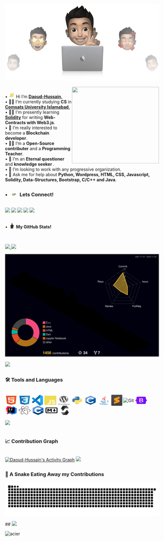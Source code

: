 <!--About myself!-->
<div align="center" >  
<img  src="cover-photo.png" > </div>  </br> </a>

<div align="left" >
<img align="right" height="250" width="285" src="https://user-images.githubusercontent.com/87219816/185192111-d8dc68a4-6540-404c-8412-0043a201ff21.png" > <br>
<!--• 👋  Hi I’m <a href="http://daoud-hussain.com" target="_blank"><b>Daoud-Hussain</b>.</a> <br> -->
•  <img src="shake-hand.gif" width="20px"> Hi I’m <a href="https://daoudhussain.tech/" target="_blank"><b>Daoud-Hussain</b>.</a> <br>
• 👨‍🎓 I'm currently studying <b>CS</b> in <a href="https://www.comsats.edu.pk/"><b>Comsats University Islamabad</b>.</a><br>
• 👨‍💻 I'm presently learning <a href="https://soliditylang.org/"><b>Solidity</b></a> for writing <b>Web-Contracts with Web3.js</b>.<br>
• 👀 I’m really interested to become a <b>Blockchain developer</b>.<br>
• 👨‍🏫 I’m a <b>Open-Source contributer</b> and a <b>Programming Teacher</b>. <br>
• 🌱 I’m an <b>Eternal questioner</b> and <b>knowledge seeker </b>. <br>
• 💞️ I’m looking to work with any progressive organization.<br>
• 💬 Ask me for help about <b>Python, Wordpress, HTML, CSS, Javascript, Solidity, Data-Structures, Bootstrap, C/C++ and Java</b>.<br>
</div>

##

<!--:Social Media Links!-->
<div>
<h3> • <img src="shakehand.gif" width="32">  <b> Lets Connect! </b> </h3> <br>
<a href = "https://www.facebook.com/nadan.daoud"><img src="https://img.icons8.com/color/48/000000/facebook.png"/></a>
<a href = "https://www.instagram.com/daoud_huxxain/"><img src="https://img.icons8.com/fluent/48/000000/instagram-new.png"/></a>
<a href = "https://www.linkedin.com/in/daoud-hussain/"><img src="https://img.icons8.com/fluent/48/000000/linkedin.png"/></a>
<a href = "https://daoudhussain.tech/"><img width="45" src="https://user-images.githubusercontent.com/87219816/170118695-dbda0e7b-11b1-4b06-a246-23abb6e08ea4.png"/></a>
<a href = "https://twitter.com/Daoud_Huxxain"><img src="https://img.icons8.com/fluent/48/000000/twitter.png"/></a>
 

</div>


##

<!--Github stats!-->
  <p> • <img src="github-stats.gif" width="20">  <b>  My GitHub Stats! </b> </p> <br>
<br>
<div>

<a href="https://github.com/Daoud-Hussain">
  <img height="150em " src="https://github-readme-stats.vercel.app/api?username=daoud-hussain&show_icons=true&theme=dark&include_all_commits=true&count_private=true"/>
  <img height="150em" src="https://github-readme-stats.vercel.app/api/top-langs/?username=daoud-hussain&layout=compact&langs_count=7&theme=dark"/>
</div>

<p align="center">
	<a href="./profile-3d-contrib/profile-night-rainbow.svg">
		<img width="900em" src="./profile-3d-contrib/profile-night-rainbow.svg">
	</a>
</p>

<img src="https://readme-typing-svg.herokuapp.com?font=Open+Sans&color=FFFFFF&width=500&lines=These+are+my+GitHub+stats..">

##

  <!--Used Languages and tools!-->
### 🛠 Tools and Languages

<div style="display: inline_block"><br>  
  <img align="center" alt="html" height="30" width="40" src="https://raw.githubusercontent.com/devicons/devicon/master/icons/html5/html5-original.svg" />
  <img align="center" alt="css" height="30" width="40" src="https://raw.githubusercontent.com/devicons/devicon/master/icons/css3/css3-original.svg" />
  <img align="center" alt="Visual Studio Code" width="36px" src="https://raw.githubusercontent.com/github/explore/80688e429a7d4ef2fca1e82350fe8e3517d3494d/topics/visual-studio-code/visual-studio-code.png" />
  <img align="center" alt="javascript" height="30" width="40" src="https://raw.githubusercontent.com/devicons/devicon/master/icons/javascript/javascript-plain.svg" />
  <img align="center" alt="wordpress" height="30" width="40" src="https://raw.githubusercontent.com/devicons/devicon/master/icons/wordpress/wordpress-original.svg" />
  <img align="center" alt="python" height="30" width="40" src="https://raw.githubusercontent.com/devicons/devicon/master/icons/python/python-original.svg" />
  <img align="center" alt="c++" height="30" width="40" src="https://raw.githubusercontent.com/devicons/devicon/master/icons/c/c-original.svg" />
   <img align="center" alt="java" height="30" width="40" src="https://raw.githubusercontent.com/devicons/devicon/master/icons/java/java-original.svg" />
  <img align="center" alt="Sublime-Text" width="36px" src="https://raw.githubusercontent.com/github/explore/80688e429a7d4ef2fca1e82350fe8e3517d3494d/topics/sublime-text/sublime-text.png" />
  <img align="center" alt="Git" width="36px" src="https://cdn.icon-icons.com/icons2/2415/PNG/512/git_plain_wordmark_logo_icon_146508.png" />
  <img align="center" alt="bootstrap" height="30" width="40" src="https://raw.githubusercontent.com/devicons/devicon/master/icons/bootstrap/bootstrap-original.svg" />
  <img align="center" alt="intellij" height="30" width="40" src="https://raw.githubusercontent.com/devicons/devicon/master/icons/intellij/intellij-original.svg" />
  <img align="center" alt="atom" height="30" width="40" src="https://raw.githubusercontent.com/devicons/devicon/master/icons/atom/atom-original.svg" />
  <img align="center" alt="C++" height="30" width="40" src="https://raw.githubusercontent.com/devicons/devicon/master/icons/cplusplus/cplusplus-original.svg" />
  <img align="center" alt="markdown" height="30" width="40" src="https://raw.githubusercontent.com/devicons/devicon/master/icons/markdown/markdown-original.svg" />
  <img align="center" alt="solidity"  height="30" width="40" src="https://raw.githubusercontent.com/devicons/devicon/master/icons/solidity/solidity-original.svg" />

</div> <br>
    
<img src="https://readme-typing-svg.herokuapp.com?font=Open+Sans&color=F0E68C&width=500&lines=These+are+the+tools+that+I+am+working+with..">

#
    
<!--Contribution Graph Section!-->
### 📈 Contribution Graph
 
   <br/>
<a href="https://github.com/daoud-hussain"><img alt="Daoud-Hussain's Activity Graph" src="https://activity-graph.herokuapp.com/graph?username=daoud-hussain&bg_color=0D1117&color=5BCDEC&line=5BCDEC&point=FFFFFF&hide_border=true" /></a>

<img src="https://readme-typing-svg.herokuapp.com?font=Open+Sans&color0000FF&width=500&lines=This+is+my+contribution+graph..">
 
##
    
<!--Snake Animation!-->
### 🐍 A Snake Eating Away my Contributions

<!-- ![Snake animation](https://github.com/Lucbm99/Lucbm99/blob/output/github-contribution-grid-snake.svg) -->
<p align="center">
  <img src="https://github.com/Daoud-Hussain/Daoud-Hussain/raw/output/github-contribution-grid-snake.svg" alt="snake"></center>
</p>
##

<img src="https://readme-typing-svg.herokuapp.com?font=Open+Sans&color=27e650c4&width=500&lines=Thanks+For+Visiting+my+Profile..">
    

<!--Profile view counter API!-->
<p align="left"> <img src="https://gpvc.arturio.dev/Daoud-Hussain" alt="acier" /> </p>
